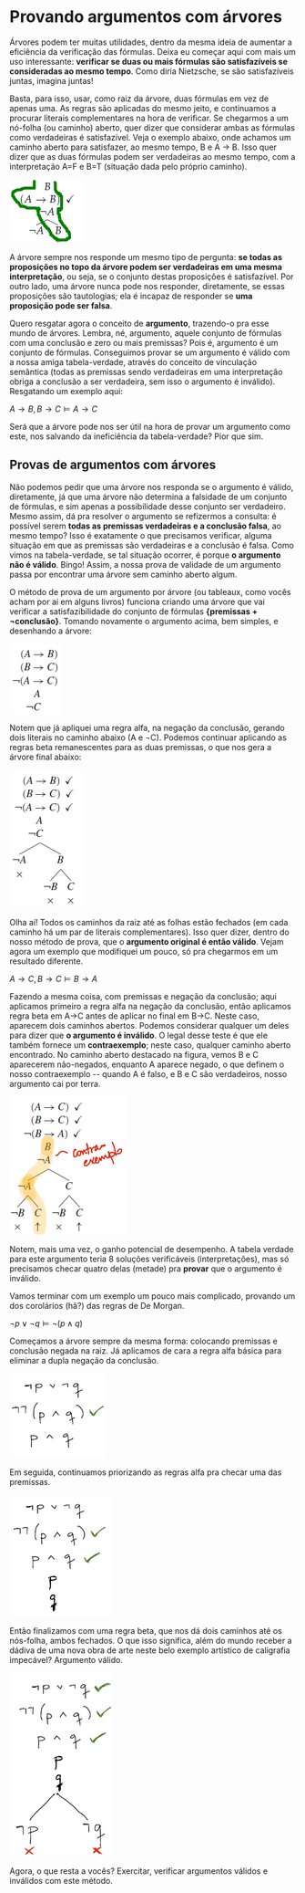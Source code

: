 # Provando argumentos com árvores

Árvores podem ter muitas utilidades, dentro da mesma ideia de aumentar a eficiência da verificação das fórmulas. Deixa eu começar aqui com mais um uso interessante: **verificar se duas ou mais fórmulas são satisfazíveis se consideradas ao mesmo tempo**. Como diria Nietzsche, se são satisfazíveis juntas, imagina juntas!

Basta, para isso, usar, como raiz da árvore, duas fórmulas em vez de apenas uma. As regras são aplicadas do mesmo jeito, e continuamos a procurar literais complementares na hora de verificar. Se chegarmos a um nó-folha (ou caminho) aberto, quer dizer que considerar ambas as fórmulas como verdadeiras é satisfazível. Veja o exemplo abaixo, onde achamos um caminho aberto para satisfazer, ao mesmo tempo, B e A → B. Isso quer dizer que as duas fórmulas podem ser verdadeiras ao mesmo tempo, com a interpretação A=F e B=T (situação dada pelo próprio caminho).

![provas/t1.png](provas/t1.png)

A árvore sempre nos responde um mesmo tipo de pergunta: **se todas as proposições no topo da árvore podem ser verdadeiras em uma mesma interpretação**, ou seja, se o conjunto destas proposições é satisfazível. Por outro lado, uma árvore nunca pode nos responder, diretamente, se essas proposições são tautologias; ela é incapaz de responder se **uma proposição pode ser falsa**. 

Quero resgatar agora o conceito de **argumento**, trazendo-o pra esse mundo de árvores. Lembra, né, argumento, aquele conjunto de fórmulas com uma conclusão e zero ou mais premissas? Pois é, argumento é um conjunto de fórmulas. Conseguimos provar se um argumento é válido com a nossa amiga tabela-verdade, através do conceito de vinculação semântica (todas as premissas sendo verdadeiras em uma interpretação obriga a conclusão a ser verdadeira, sem isso o argumento é inválido). Resgatando um exemplo aqui: 

$A \rightarrow B, B \rightarrow C \models A \rightarrow C$

Será que a árvore pode nos ser útil na hora de provar um argumento como este, nos salvando da ineficiência da tabela-verdade? Pior que sim.

## Provas de argumentos com árvores

Não podemos pedir que uma árvore nos responda se o argumento é válido, diretamente, já que uma árvore não determina a falsidade de um conjunto de fórmulas, e sim apenas a possibilidade desse conjunto ser verdadeiro. Mesmo assim, dá pra resolver o argumento se refizermos a consulta: é possível serem **todas as premissas verdadeiras e a conclusão falsa**, ao mesmo tempo? Isso é exatamente o que precisamos verificar, alguma situação em que as premissas são verdadeiras e a conclusão é falsa. Como vimos na tabela-verdade, se tal situação ocorrer, é porque **o argumento não é válido**. Bingo! Assim, a nossa prova de validade de um argumento passa por encontrar uma árvore sem caminho aberto algum.

O método de prova de um argumento por árvore (ou tableaux, como vocês acham por aí em alguns livros) funciona criando uma árvore que vai verificar a satisfazibilidade do conjunto de fórmulas **{premissas + ¬conclusão}**. Tomando novamente o argumento acima, bem simples, e desenhando a árvore: 

![provas/t2.png](provas/t2.png)

Notem que já apliquei uma regra alfa, na negação da conclusão, gerando dois literais no caminho abaixo (A e ¬C). Podemos continuar aplicando as regras beta remanescentes para as duas premissas, o que nos gera a árvore final abaixo:

![provas/t3.png](provas/t3.png)

Olha aí! Todos os caminhos da raiz até as folhas estão fechados (em cada caminho há um par de literais complementares). Isso quer dizer, dentro do nosso método de prova, que o **argumento original é então válido**. Vejam agora um exemplo que modifiquei um pouco, só pra chegarmos em um resultado diferente.

$A → C, B → C \models B → A$


Fazendo a mesma coisa, com premissas e negação da conclusão; aqui aplicamos primeiro a regra alfa na negação da conclusão, então aplicamos regra beta em A→C antes de aplicar no final em B→C. Neste caso, aparecem dois caminhos abertos. Podemos considerar qualquer um deles para dizer que **o argumento é inválido**. O legal desse teste é que ele também fornece um **contraexemplo**; neste caso, qualquer caminho aberto encontrado.  No caminho aberto destacado na figura, vemos B e C aparecerem não-negados, enquanto A aparece negado, o que definem o nosso contraexemplo -- quando A é falso, e B e C são verdadeiros, nosso argumento cai por terra.

![provas/t4.png](provas/t4.png)

Notem, mais uma vez, o ganho potencial de desempenho. A tabela verdade para este argumento teria 8 soluções verificáveis (interpretações), mas só precisamos checar quatro delas (metade) pra **provar** que o argumento é inválido. 

Vamos terminar com um exemplo um pouco mais complicado, provando um dos corolários (hã?) das regras de De Morgan. 

$\neg p \vee \neg q \models \neg(p \wedge q)$

Começamos a árvore sempre da mesma forma: colocando premissas e conclusão negada na raiz. Já aplicamos de cara a regra alfa básica para eliminar a dupla negação da conclusão.

![provas/t5.png](provas/t5.png)

Em seguida, continuamos priorizando as regras alfa pra checar uma das premissas.

![provas/t6.png](provas/t6.png)

Então finalizamos com uma regra beta, que nos dá dois caminhos até os nós-folha, ambos fechados. O que isso significa, além do mundo receber a dádiva de  uma nova obra de arte neste belo exemplo artístico de caligrafia impecável? Argumento válido.

![provas/t7.png](provas/t7.png)

Agora, o que resta a vocês? Exercitar, verificar argumentos válidos e inválidos com este método.





